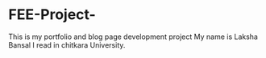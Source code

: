 # FEE-Project-
This is my portfolio and blog page development project 
My name is Laksha Bansal 
I read in chitkara University. 
